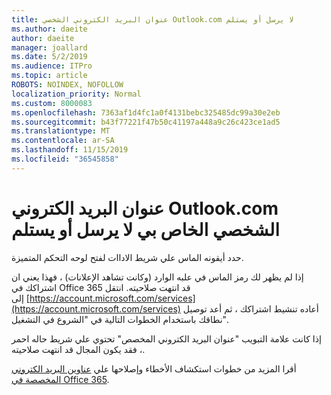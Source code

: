 ```yaml
---
title: عنوان البريد الكتروني الشخصي Outlook.com لا يرسل أو يستلم
ms.author: daeite
author: daeite
manager: joallard
ms.date: 5/2/2019
ms.audience: ITPro
ms.topic: article
ROBOTS: NOINDEX, NOFOLLOW
localization_priority: Normal
ms.custom: 8000083
ms.openlocfilehash: 7363af1d4fc1a0f4131bebc325485dc99a30e2eb
ms.sourcegitcommit: b43f77221f47b50c41197a448a9c26c423ce1ad5
ms.translationtype: MT
ms.contentlocale: ar-SA
ms.lasthandoff: 11/15/2019
ms.locfileid: "36545858"
---
```

# <a name="my-personalized-outlookcom-email-address-isnt-sending-or-receiving"></a>عنوان البريد الكتروني Outlook.com الشخصي الخاص بي لا يرسل أو يستلم

حدد أيقونه الماس علي شريط الاداات لفتح لوحه التحكم المتميزة.

إذا لم يظهر لك رمز الماس في علبه الوارد (وكانت تشاهد الإعلانات) ، فهذا يعني ان اشتراكك في Office 365 قد انتهت صلاحيته. انتقل إلى [https://account.microsoft.com/services](https://account.microsoft.com/services) أعاده تنشيط اشتراكك ، ثم أعد توصيل نطاقك باستخدام الخطوات التالية في "الشروع في التشغيل".

إذا كانت علامة التبويب "عنوان البريد الكتروني المخصص" تحتوي علي شريط حاله احمر ، فقد يكون المجال قد انتهت صلاحيته.

أقرا المزيد من خطوات استكشاف الأخطاء وإصلاحها علي [عناوين البريد الكتروني المخصصة في Office 365](https://support.office.com/article/75416a58-b225-4c02-8c07-8979403b427b?wt.mc_id=Office_Outlook_com_Alchemy).